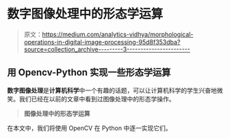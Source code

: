# 数字图像处理中的形态学运算

> 原文：<https://medium.com/analytics-vidhya/morphological-operations-in-digital-image-processing-95d8f353dba?source=collection_archive---------3----------------------->

## 用 Opencv-Python 实现一些形态学运算

**数字图像处理**是**计算机科学**中一个有趣的话题，可以让计算机科学的学生兴奋地微笑。我们已经在以前的文章中看到过图像处理中的形态学操作。

> **图像处理中的形态学运算**

在本文中，我们将使用 OpenCV 在 Python 中逐一实现它们。